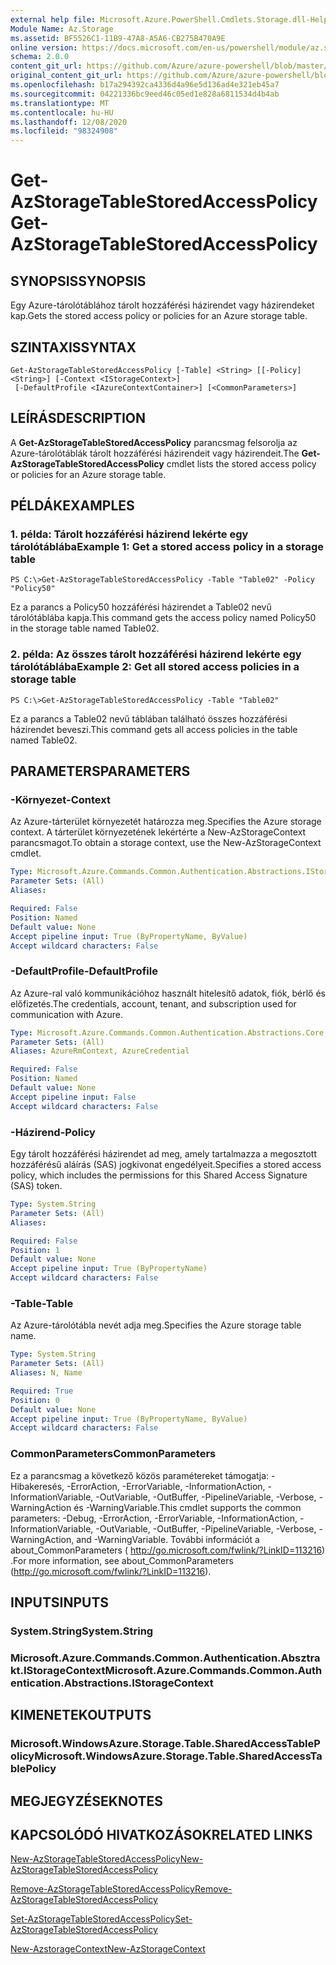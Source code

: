 ```yaml
---
external help file: Microsoft.Azure.PowerShell.Cmdlets.Storage.dll-Help.xml
Module Name: Az.Storage
ms.assetid: BF5526C1-11B9-47A8-A5A6-CB275B470A9E
online version: https://docs.microsoft.com/en-us/powershell/module/az.storage/get-azstoragetablestoredaccesspolicy
schema: 2.0.0
content_git_url: https://github.com/Azure/azure-powershell/blob/master/src/Storage/Storage.Management/help/Get-AzStorageTableStoredAccessPolicy.md
original_content_git_url: https://github.com/Azure/azure-powershell/blob/master/src/Storage/Storage.Management/help/Get-AzStorageTableStoredAccessPolicy.md
ms.openlocfilehash: b17a294392ca4336d4a96e5d136ad4e321eb45a7
ms.sourcegitcommit: 04221336bc9eed46c05ed1e828a6811534d4b4ab
ms.translationtype: MT
ms.contentlocale: hu-HU
ms.lasthandoff: 12/08/2020
ms.locfileid: "98324908"
---
```

# <span data-ttu-id="8695b-101">Get-AzStorageTableStoredAccessPolicy</span><span class="sxs-lookup"><span data-stu-id="8695b-101">Get-AzStorageTableStoredAccessPolicy</span></span>

## <span data-ttu-id="8695b-102">SYNOPSIS</span><span class="sxs-lookup"><span data-stu-id="8695b-102">SYNOPSIS</span></span>
<span data-ttu-id="8695b-103">Egy Azure-tárolótáblához tárolt hozzáférési házirendet vagy házirendeket kap.</span><span class="sxs-lookup"><span data-stu-id="8695b-103">Gets the stored access policy or policies for an Azure storage table.</span></span>

## <span data-ttu-id="8695b-104">SZINTAXIS</span><span class="sxs-lookup"><span data-stu-id="8695b-104">SYNTAX</span></span>

```
Get-AzStorageTableStoredAccessPolicy [-Table] <String> [[-Policy] <String>] [-Context <IStorageContext>]
 [-DefaultProfile <IAzureContextContainer>] [<CommonParameters>]
```

## <span data-ttu-id="8695b-105">LEÍRÁS</span><span class="sxs-lookup"><span data-stu-id="8695b-105">DESCRIPTION</span></span>
<span data-ttu-id="8695b-106">A **Get-AzStorageTableStoredAccessPolicy** parancsmag felsorolja az Azure-tárolótáblák tárolt hozzáférési házirendeit vagy házirendeit.</span><span class="sxs-lookup"><span data-stu-id="8695b-106">The **Get-AzStorageTableStoredAccessPolicy** cmdlet lists the stored access policy or policies for an Azure storage table.</span></span>

## <span data-ttu-id="8695b-107">PÉLDÁK</span><span class="sxs-lookup"><span data-stu-id="8695b-107">EXAMPLES</span></span>

### <span data-ttu-id="8695b-108">1. példa: Tárolt hozzáférési házirend lekérte egy tárolótáblába</span><span class="sxs-lookup"><span data-stu-id="8695b-108">Example 1: Get a stored access policy in a storage table</span></span>
```
PS C:\>Get-AzStorageTableStoredAccessPolicy -Table "Table02" -Policy "Policy50"
```

<span data-ttu-id="8695b-109">Ez a parancs a Policy50 hozzáférési házirendet a Table02 nevű tárolótáblába kapja.</span><span class="sxs-lookup"><span data-stu-id="8695b-109">This command gets the access policy named Policy50 in the storage table named Table02.</span></span>

### <span data-ttu-id="8695b-110">2. példa: Az összes tárolt hozzáférési házirend lekérte egy tárolótáblába</span><span class="sxs-lookup"><span data-stu-id="8695b-110">Example 2: Get all stored access policies in a storage table</span></span>
```
PS C:\>Get-AzStorageTableStoredAccessPolicy -Table "Table02"
```

<span data-ttu-id="8695b-111">Ez a parancs a Table02 nevű táblában található összes hozzáférési házirendet beveszi.</span><span class="sxs-lookup"><span data-stu-id="8695b-111">This command gets all access policies in the table named Table02.</span></span>

## <span data-ttu-id="8695b-112">PARAMETERS</span><span class="sxs-lookup"><span data-stu-id="8695b-112">PARAMETERS</span></span>

### <span data-ttu-id="8695b-113">-Környezet</span><span class="sxs-lookup"><span data-stu-id="8695b-113">-Context</span></span>
<span data-ttu-id="8695b-114">Az Azure-tárterület környezetét határozza meg.</span><span class="sxs-lookup"><span data-stu-id="8695b-114">Specifies the Azure storage context.</span></span>
<span data-ttu-id="8695b-115">A tárterület környezetének lekértérte a New-AzStorageContext parancsmagot.</span><span class="sxs-lookup"><span data-stu-id="8695b-115">To obtain a storage context, use the New-AzStorageContext cmdlet.</span></span>

```yaml
Type: Microsoft.Azure.Commands.Common.Authentication.Abstractions.IStorageContext
Parameter Sets: (All)
Aliases:

Required: False
Position: Named
Default value: None
Accept pipeline input: True (ByPropertyName, ByValue)
Accept wildcard characters: False
```

### <span data-ttu-id="8695b-116">-DefaultProfile</span><span class="sxs-lookup"><span data-stu-id="8695b-116">-DefaultProfile</span></span>
<span data-ttu-id="8695b-117">Az Azure-ral való kommunikációhoz használt hitelesítő adatok, fiók, bérlő és előfizetés.</span><span class="sxs-lookup"><span data-stu-id="8695b-117">The credentials, account, tenant, and subscription used for communication with Azure.</span></span>

```yaml
Type: Microsoft.Azure.Commands.Common.Authentication.Abstractions.Core.IAzureContextContainer
Parameter Sets: (All)
Aliases: AzureRmContext, AzureCredential

Required: False
Position: Named
Default value: None
Accept pipeline input: False
Accept wildcard characters: False
```

### <span data-ttu-id="8695b-118">-Házirend</span><span class="sxs-lookup"><span data-stu-id="8695b-118">-Policy</span></span>
<span data-ttu-id="8695b-119">Egy tárolt hozzáférési házirendet ad meg, amely tartalmazza a megosztott hozzáférésű aláírás (SAS) jogkivonat engedélyeit.</span><span class="sxs-lookup"><span data-stu-id="8695b-119">Specifies a stored access policy, which includes the permissions for this Shared Access Signature (SAS) token.</span></span>

```yaml
Type: System.String
Parameter Sets: (All)
Aliases:

Required: False
Position: 1
Default value: None
Accept pipeline input: True (ByPropertyName)
Accept wildcard characters: False
```

### <span data-ttu-id="8695b-120">-Table</span><span class="sxs-lookup"><span data-stu-id="8695b-120">-Table</span></span>
<span data-ttu-id="8695b-121">Az Azure-tárolótábla nevét adja meg.</span><span class="sxs-lookup"><span data-stu-id="8695b-121">Specifies the Azure storage table name.</span></span>

```yaml
Type: System.String
Parameter Sets: (All)
Aliases: N, Name

Required: True
Position: 0
Default value: None
Accept pipeline input: True (ByPropertyName, ByValue)
Accept wildcard characters: False
```

### <span data-ttu-id="8695b-122">CommonParameters</span><span class="sxs-lookup"><span data-stu-id="8695b-122">CommonParameters</span></span>
<span data-ttu-id="8695b-123">Ez a parancsmag a következő közös paramétereket támogatja: -Hibakeresés, -ErrorAction, -ErrorVariable, -InformationAction, -InformationVariable, -OutVariable, -OutBuffer, -PipelineVariable, -Verbose, -WarningAction és -WarningVariable.</span><span class="sxs-lookup"><span data-stu-id="8695b-123">This cmdlet supports the common parameters: -Debug, -ErrorAction, -ErrorVariable, -InformationAction, -InformationVariable, -OutVariable, -OutBuffer, -PipelineVariable, -Verbose, -WarningAction, and -WarningVariable.</span></span> <span data-ttu-id="8695b-124">További információt a about_CommonParameters ( http://go.microsoft.com/fwlink/?LinkID=113216) .</span><span class="sxs-lookup"><span data-stu-id="8695b-124">For more information, see about_CommonParameters (http://go.microsoft.com/fwlink/?LinkID=113216).</span></span>

## <span data-ttu-id="8695b-125">INPUTS</span><span class="sxs-lookup"><span data-stu-id="8695b-125">INPUTS</span></span>

### <span data-ttu-id="8695b-126">System.String</span><span class="sxs-lookup"><span data-stu-id="8695b-126">System.String</span></span>

### <span data-ttu-id="8695b-127">Microsoft.Azure.Commands.Common.Authentication.Absztrakt.IStorageContext</span><span class="sxs-lookup"><span data-stu-id="8695b-127">Microsoft.Azure.Commands.Common.Authentication.Abstractions.IStorageContext</span></span>

## <span data-ttu-id="8695b-128">KIMENETEK</span><span class="sxs-lookup"><span data-stu-id="8695b-128">OUTPUTS</span></span>

### <span data-ttu-id="8695b-129">Microsoft.WindowsAzure.Storage.Table.SharedAccessTablePolicy</span><span class="sxs-lookup"><span data-stu-id="8695b-129">Microsoft.WindowsAzure.Storage.Table.SharedAccessTablePolicy</span></span>

## <span data-ttu-id="8695b-130">MEGJEGYZÉSEK</span><span class="sxs-lookup"><span data-stu-id="8695b-130">NOTES</span></span>

## <span data-ttu-id="8695b-131">KAPCSOLÓDÓ HIVATKOZÁSOK</span><span class="sxs-lookup"><span data-stu-id="8695b-131">RELATED LINKS</span></span>

[<span data-ttu-id="8695b-132">New-AzStorageTableStoredAccessPolicy</span><span class="sxs-lookup"><span data-stu-id="8695b-132">New-AzStorageTableStoredAccessPolicy</span></span>](./New-AzStorageTableStoredAccessPolicy.md)

[<span data-ttu-id="8695b-133">Remove-AzStorageTableStoredAccessPolicy</span><span class="sxs-lookup"><span data-stu-id="8695b-133">Remove-AzStorageTableStoredAccessPolicy</span></span>](./Remove-AzStorageTableStoredAccessPolicy.md)

[<span data-ttu-id="8695b-134">Set-AzStorageTableStoredAccessPolicy</span><span class="sxs-lookup"><span data-stu-id="8695b-134">Set-AzStorageTableStoredAccessPolicy</span></span>](./Set-AzStorageTableStoredAccessPolicy.md)

[<span data-ttu-id="8695b-135">New-AzstorageContext</span><span class="sxs-lookup"><span data-stu-id="8695b-135">New-AzStorageContext</span></span>](./New-AzStorageContext.md)


